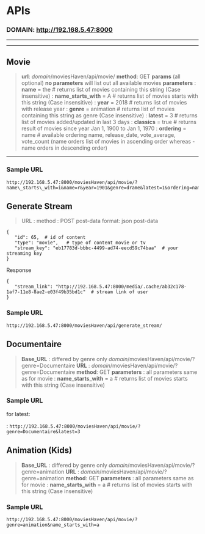 ﻿
APIs
====
### DOMAIN: http://192.168.5.47:8000
----------
----------

Movie
--------
> **url**: *domain*/moviesHaven/api/movie/
> **method**: GET
> **params** (all optional)
> **no parameters** will list out all available movies
> **parameters**
>  :  **name** = the  # returns list of movies containing this string (Case insensitive)
>  : **name_starts_with** = A  # returns list of movies starts with this string (Case insensitive) 
> : **year** = 2018   # returns list of movies with release year
> : **genre** = animation  # returns list of movies containing this string as genre (Case insensitive) 
> : **latest** = 3  #  returns list of movies added/updated in last 3 days
> : **classics** = true  # returns result of movies since year Jan 1, 1900 to Jan 1, 1970
>  : **ordering** = name # available ordering name, release_date, vote_average, vote_count (name orders list of movies in ascending order whereas -name orders in descending order)
----------
### Sample URL
```
http://192.168.5.47:8000/moviesHaven/api/movie/?name\_starts\_with=i&name=r&year=1901&genre=drame&latest=1&ordering=name
```
Generate Stream
---------------------
> URL : 
> method : POST
> post-data format: json
> post-data
 ```
 {
    "id": 65,  # id of content
    "type": "movie",   # type of content movie or tv
    "stream_key": "eb17783d-bbbc-4499-ad74-eecd59c74baa"  # your streaming key
}
 ```
 Response
 ```
 {
    "stream_link": "http://192.168.5.47:8000/media/.cache/ab32c178-1af7-11e8-8ae2-e03f49b35bd1c"  # stream link of user
}
```
### Sample URL
```
http://192.168.5.47:8000/moviesHaven/api/generate_stream/
```
Documentaire
------------------
> **Base_URL** :  differed by genre only
>*domain*/moviesHaven/api/movie/?genre=Documentaire
> **URL** : *domain*/moviesHaven/api/movie/?genre=Documentaire
> **method**: GET
> **parameters** : all parameters same as for movie
> : **name_starts_with** = a  # returns list of movies starts with this string (Case insensitive) 
### Sample URL

for latest:

: `http://192.168.5.47:8000/moviesHaven/api/movie/?genre=Documentaire&latest=3`

Animation (Kids)
--------------------
> **Base_URL** :  differed by genre only
>*domain*/moviesHaven/api/movie/?genre=animation
> **URL** : *domain*/moviesHaven/api/movie/?genre=animation
> **method**: GET
> **parameters** : all parameters same as for movie
> : **name_starts_with** = a  # returns list of movies starts with this string (Case insensitive) 

### Sample URL
```
http://192.168.5.47:8000/moviesHaven/api/movie/?genre=animation&name_starts_with=a
```


